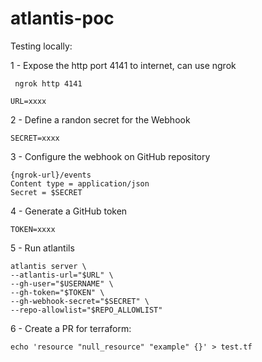 # atlantis-poc


Testing locally:

1 - Expose the http port 4141 to internet, can use ngrok
```
 ngrok http 4141  
```
```
URL=xxxx
```

2 - Define a randon secret for the Webhook
```
SECRET=xxxx
```

3 - Configure the webhook on GitHub repository
```
{ngrok-url}/events
Content type = application/json
Secret = $SECRET
```

4 - Generate a GitHub token
```
TOKEN=xxxx
```


5 - Run atlantils
```
atlantis server \
--atlantis-url="$URL" \
--gh-user="$USERNAME" \
--gh-token="$TOKEN" \
--gh-webhook-secret="$SECRET" \
--repo-allowlist="$REPO_ALLOWLIST"
```

6 - Create a PR for terraform:
```
echo 'resource "null_resource" "example" {}' > test.tf
```